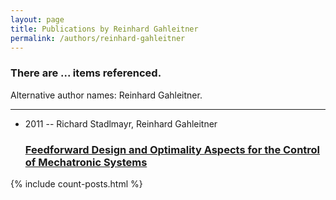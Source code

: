 ```yaml
---
layout: page
title: Publications by Reinhard Gahleitner
permalink: /authors/reinhard-gahleitner
---
```


<h3 id="number-posts">There are ... items referenced.</h3>
<p id='info-authors'>Alternative author names: Reinhard Gahleitner.</p>
<hr />
<ul class="post-list">
<li><span class='post-meta'>2011 -- Richard Stadlmayr, Reinhard Gahleitner</span><h3><a class='post-link' href="{{ site.baseurl }}/feedforward-design-and-optimality-aspects-for-the-control-of-mechatronic-systems">Feedforward Design and Optimality Aspects for the Control of Mechatronic Systems</a></h3></li>

</ul>
{% include count-posts.html %}
